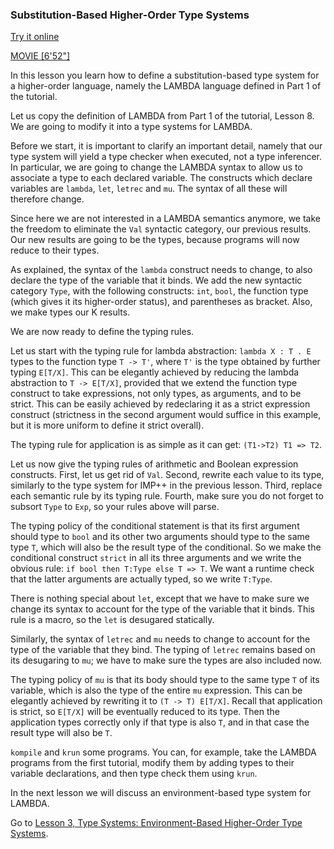 <!-- Copyright (c) 2014-2019 K Team. All Rights Reserved. -->

### Substitution-Based Higher-Order Type Systems

[Try it online](http://kframework.org/tool/run/?autoload=tutorial/1_k/5_types/lesson_2/lambda.k)

[MOVIE [6'52"]](http://youtu.be/7P2QtR9jM2o)

In this lesson you learn how to define a substitution-based type system for
a higher-order language, namely the LAMBDA language defined in Part 1 of the
tutorial.

Let us copy the definition of LAMBDA from Part 1 of the tutorial, Lesson 8.
We are going to modify it into a type systems for LAMBDA.

Before we start, it is important to clarify an important detail, namely that
our type system will yield a type checker when executed, not a type
inferencer.  In particular, we are going to change the LAMBDA syntax
to allow us to associate a type to each declared variable.  The
constructs which declare variables are `lambda`, `let`, `letrec` and `mu`.
The syntax of all these will therefore change.

Since here we are not interested in a LAMBDA semantics anymore, we take the
freedom to eliminate the `Val` syntactic category, our previous results.
Our new results are going to be the types, because programs will now reduce
to their types.

As explained, the syntax of the `lambda` construct needs to change, to also 
declare the type of the variable that it binds.  We add the new syntactic 
category `Type`, with the following constructs: `int`, `bool`, the function
type (which gives it its higher-order status), and parentheses as bracket.
Also, we make types our K results.

We are now ready to define the typing rules.

Let us start with the typing rule for lambda abstraction: `lambda X : T . E`
types to the function type `T -> T'`, where `T'` is the type obtained by further
typing `E[T/X]`.  This can be elegantly achieved by reducing the lambda 
abstraction to `T -> E[T/X]`, provided that we extend the function type construct
to take expressions, not only types, as arguments, and to be strict.
This can be easily achieved by redeclaring it as a strict expression construct
(strictness in the second argument would suffice in this example, but it is
more uniform to define it strict overall).

The typing rule for application is as simple as it can get: `(T1->T2) T1 => T2`.

Let us now give the typing rules of arithmetic and Boolean expression
constructs.  First, let us get rid of `Val`.  Second, rewrite each value to its
type, similarly to the type system for IMP++ in the previous lesson.  Third,
replace each semantic rule by its typing rule.  Fourth, make sure you
do not forget to subsort `Type` to `Exp`, so your rules above will parse.

The typing policy of the conditional statement is that its first argument
should type to `bool` and its other two arguments should type to the same type
`T`, which will also be the result type of the conditional.  So we make the
conditional construct `strict` in all its three arguments and we write the 
obvious rule: `if bool then T:Type else T => T`.  We want a runtime check that 
the latter arguments are actually typed, so we write `T:Type`.

There is nothing special about `let`, except that we have to make sure we
change its syntax to account for the type of the variable that it binds.
This rule is a macro, so the `let` is desugared statically.

Similarly, the syntax of `letrec` and `mu` needs to change to account for the
type of the variable that they bind.  The typing of `letrec` remains based on
its desugaring to `mu`; we have to make sure the types are also included now.

The typing policy of `mu` is that its body should type to the same type `T` of
its variable, which is also the type of the entire `mu` expression.  This can
be elegantly achieved by rewriting it to `(T -> T) E[T/X]`.  Recall that 
application is strict, so `E[T/X]` will be eventually reduced to its type.
Then the application types correctly only if that type is also `T`, and in
that case the result type will also be `T`.

`kompile` and `krun` some programs.  You can, for example, take the LAMBDA
programs from the first tutorial, modify them by adding types to their
variable declarations, and then type check them using `krun`.

In the next lesson we will discuss an environment-based type system
for LAMBDA.

Go to [Lesson 3, Type Systems: Environment-Based Higher-Order Type Systems](../lesson_3/README.md).

